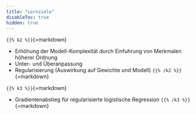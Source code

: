 ```yaml
---
title: "Lernziele"
disableToc: true
hidden: true
---
```



`{{% k2 %}}`{=markdown}
*   Erhöhung der Modell-Komplexität durch Einfuhrung von Merkmalen höherer Ordnung
*   Unter- und Überanpassung
*   Regularisierung (Auswirkung auf Gewichte und Modell)
`{{% /k2 %}}`{=markdown}

`{{% k3 %}}`{=markdown}
*   Gradientenabstieg für regularisierte logistische Regression
`{{% /k3 %}}`{=markdown}
